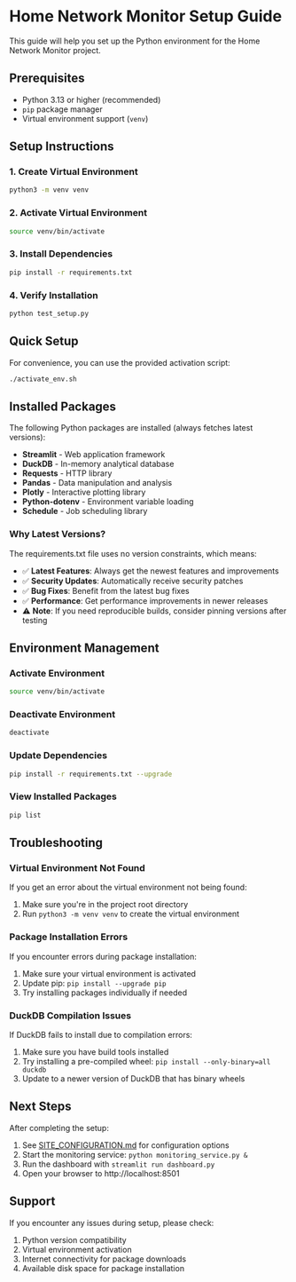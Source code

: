 # Home Network Monitor Setup Guide

This guide will help you set up the Python environment for the Home Network Monitor project.

## Prerequisites

- Python 3.13 or higher (recommended)
- `pip` package manager
- Virtual environment support (`venv`)

## Setup Instructions

### 1. Create Virtual Environment

```bash
python3 -m venv venv
```

### 2. Activate Virtual Environment

```bash
source venv/bin/activate
```

### 3. Install Dependencies

```bash
pip install -r requirements.txt
```

### 4. Verify Installation

```bash
python test_setup.py
```

## Quick Setup

For convenience, you can use the provided activation script:

```bash
./activate_env.sh
```

## Installed Packages

The following Python packages are installed (always fetches latest versions):

- **Streamlit** - Web application framework
- **DuckDB** - In-memory analytical database
- **Requests** - HTTP library
- **Pandas** - Data manipulation and analysis
- **Plotly** - Interactive plotting library
- **Python-dotenv** - Environment variable loading
- **Schedule** - Job scheduling library

### Why Latest Versions?

The requirements.txt file uses no version constraints, which means:
- ✅ **Latest Features**: Always get the newest features and improvements
- ✅ **Security Updates**: Automatically receive security patches
- ✅ **Bug Fixes**: Benefit from the latest bug fixes
- ✅ **Performance**: Get performance improvements in newer releases
- ⚠️ **Note**: If you need reproducible builds, consider pinning versions after testing

## Environment Management

### Activate Environment
```bash
source venv/bin/activate
```

### Deactivate Environment
```bash
deactivate
```

### Update Dependencies
```bash
pip install -r requirements.txt --upgrade
```

### View Installed Packages
```bash
pip list
```

## Troubleshooting

### Virtual Environment Not Found
If you get an error about the virtual environment not being found:
1. Make sure you're in the project root directory
2. Run `python3 -m venv venv` to create the virtual environment

### Package Installation Errors
If you encounter errors during package installation:
1. Make sure your virtual environment is activated
2. Update pip: `pip install --upgrade pip`
3. Try installing packages individually if needed

### DuckDB Compilation Issues
If DuckDB fails to install due to compilation errors:
1. Make sure you have build tools installed
2. Try installing a pre-compiled wheel: `pip install --only-binary=all duckdb`
3. Update to a newer version of DuckDB that has binary wheels

## Next Steps

After completing the setup:
1. See [SITE_CONFIGURATION.md](SITE_CONFIGURATION.md) for configuration options
2. Start the monitoring service: `python monitoring_service.py &`
3. Run the dashboard with `streamlit run dashboard.py`
4. Open your browser to http://localhost:8501

## Support

If you encounter any issues during setup, please check:
1. Python version compatibility
2. Virtual environment activation
3. Internet connectivity for package downloads
4. Available disk space for package installation
